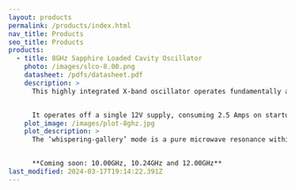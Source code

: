 ```yaml
---
layout: products
permalink: /products/index.html
nav_title: Products
seo_title: Products
products:
  - title: 8GHz Sapphire Loaded Cavity Oscillator
    photo: /images/slco-8.00.png
    datasheet: /pdfs/datasheet.pdf
    description: >
      This highly integrated X-band oscillator operates fundamentally at 8GHz and is thermally stabilized and phase lockable to 10MHz. Measuring 4.25 inches by 6.25 inches by 3.15 inches, it eliminates the need for all other intermediate oscillators used in high performance systems (100MHz OCXO, SAW, DRO and associated multiplier changes and PLLs.)


      It operates off a single 12V supply, consuming 2.5 Amps on startup and dropping to less than 0.5 Amps at lab temperatures.
    plot_image: /images/plot-8ghz.jpg
    plot_description: >
      The ‘whispering-gallery’ mode is a pure microwave resonance within the sapphire operating on a reflection between dielectric boundaries of the sapphire and a vacuum. This eliminates metal losses and results ultra high Q-factor and unparalleled low phase noise performance.


      **Coming soon: 10.00GHz, 10.24GHz and 12.00GHz**
last_modified: 2024-03-17T19:14:22.391Z
---
```

